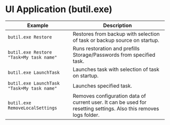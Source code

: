 # UI Application (butil.exe)

| Example                                               | Description                                                                                                       |
| ----------------------------------------------------- | ----------------------------------------------------------------------------------------------------------------- |
| `butil.exe Restore`                                   | Restores from backup with selection of task or backup source on startup.                                          |
| `butil.exe Restore "Task=My task name"`               | Runs restoration and prefills Storage/Passwords from specified task.                                              |
| `butil.exe LaunchTask`                        	| Launches task with selection of task on startup.                                                                  |
| `butil.exe LaunchTask "Task=My task name"`            | Launches specified task.                                                                                          |
| `butil.exe RemoveLocalSettings`                       | Removes configuration data of current user. It can be used for resetting settings. Also this removes logs folder. |
